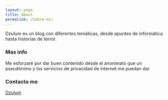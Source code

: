 ```yaml
---
layout: page
title: About
permalink: /Sobre-mi/
---
```


Dzulum es un blog con diferentes temáticas, desde apuntes de informática hasta historias de terror.

### Mas info

Me esforzaré por dar buen contenido desde el anonimato que un pseudónimo y los servicios de privacidad de internet me puedan dar.

### Contacta me

[Dzulum](mailto:dzulum@mortemale.org)
